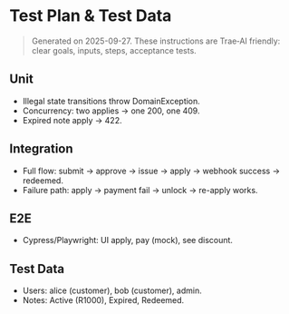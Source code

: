 # Test Plan & Test Data

> Generated on 2025-09-27. These instructions are Trae‑AI friendly: clear goals, inputs, steps, acceptance tests.


## Unit
- Illegal state transitions throw DomainException.
- Concurrency: two applies → one 200, one 409.
- Expired note apply → 422.

## Integration
- Full flow: submit → approve → issue → apply → webhook success → redeemed.
- Failure path: apply → payment fail → unlock → re-apply works.

## E2E
- Cypress/Playwright: UI apply, pay (mock), see discount.

## Test Data
- Users: alice (customer), bob (customer), admin.
- Notes: Active (R1000), Expired, Redeemed.
